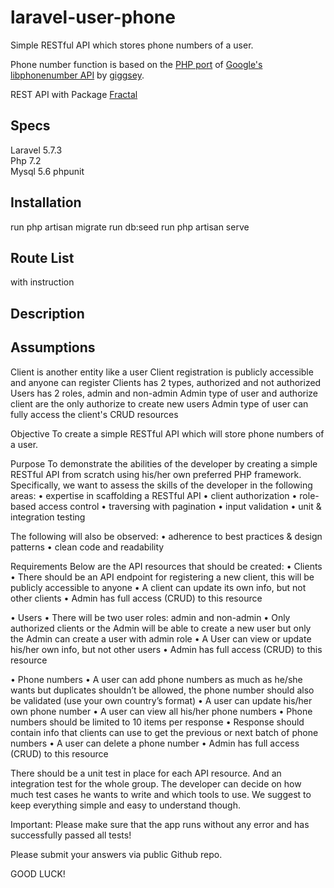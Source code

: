 # laravel-user-phone
Simple RESTful API which stores phone numbers of a user.
  
Phone number function is based on the [PHP port](https://github.com/giggsey/libphonenumber-for-php) of [Google's libphonenumber API](https://github.com/googlei18n/libphonenumber) by [giggsey](https://github.com/giggsey).  
  
REST API with Package [Fractal](https://fractal.thephpleague.com/)

## Specs  
Laravel 5.7.3  
Php 7.2  
Mysql 5.6
phpunit

## Installation

run php artisan migrate
run db:seed
run php artisan serve

## Route List

with instruction

## Description


## Assumptions

Client is another entity like a user
Client registration is publicly accessible and anyone can register
Clients has 2 types, authorized and not authorized
Users has 2 roles, admin and non-admin
Admin type of user and authorize client are the only authorize to create new users
Admin type of user can fully access the client's CRUD resources


Objective
To create a simple RESTful API which will store phone numbers of a user.

Purpose
To demonstrate the abilities of the developer by creating a simple RESTful API from scratch using his/her own preferred PHP framework. Specifically, we want to assess the skills of the developer in the following
areas:
• expertise in scaffolding a RESTful API 
• client authorization
• role-based access control
• traversing with pagination
• input validation
• unit & integration testing

The following will also be observed:
• adherence to best practices & design patterns
• clean code and readability

Requirements
Below are the API resources that should be created:
• Clients
• There should be an API endpoint for registering a new client, this will be publicly accessible to anyone
• A client can update its own info, but not other clients
• Admin has full access (CRUD) to this resource

• Users
• There will be two user roles: admin and non-admin
• Only authorized clients or the Admin will be able to create a new user but only the Admin can create a user with admin role
• A User can view or update his/her own info, but not other users
• Admin has full access (CRUD) to this resource

• Phone numbers
• A user can add phone numbers as much as he/she wants but duplicates shouldn’t be allowed, the phone number should also be
validated (use your own country’s format)
• A user can update his/her own phone number
• A user can view all his/her phone numbers
• Phone numbers should be limited to 10 items per response
• Response should contain info that clients can use to get the previous or next batch of phone numbers
• A user can delete a phone number
• Admin has full access (CRUD) to this resource

There should be a unit test in place for each API resource. And an integration test for the whole group. The developer can decide on how much test cases he wants to write and which tools to use. We suggest to keep everything simple and easy to understand though.

Important: Please make sure that the app runs without any error and has successfully passed all tests!

Please submit your answers via public Github repo.


GOOD LUCK!
